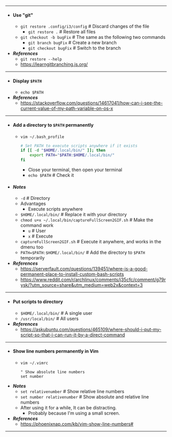 - ---
- #### Use "git"
    - `git restore .config/i3/config` # Discard changes of the file
        - `git restore .` # Restore all files
    - `git checkout -b bugFix` # The same as the following two commands
        - `git branch bugFix` # Create a new branch
        - `git checkout bugFix` # Switch to the branch
- ***References***
    - `git restore --help`
    - https://learngitbranching.js.org/
- ---
- #### Display `$PATH`
    - `echo $PATH`
- ***References***
    - https://stackoverflow.com/questions/14617041/how-can-i-see-the-current-value-of-my-path-variable-on-os-x
- ---
- #### Add a directory to `$PATH` permanently
    - `vim ~/.bash_profile`
      ```sh
      # Set PATH to execute scripts anywhere if it exists
      if [[ -d "$HOME/.local/bin/" ]]; then
          export PATH="$PATH:$HOME/.local/bin/"
      fi
      ```
        - Close your terminal, then open your terminal
        - `echo $PATH` # Check it
- #### ***Notes***
    - `-d` # Directory
    - Advantages
        - Execute scripts anywhere
    - `$HOME/.local/bin/` # Replace it with your directory
    - `chmod u+x ~/.local/bin/captureFullScreen2GIF.sh` # Make the command work
        - `u` # User
        - `x` # Execute
    - `captureFullScreen2GIF.sh` # Execute it anywhere, and works in the dmenu too
    - `PATH=$PATH:$HOME/.local/bin/` # Add the directory to `$PATH` temporarily
- ***References***
    - https://serverfault.com/questions/139451/where-is-a-good-permanent-place-to-install-custom-bash-scripts
    - https://www.reddit.com/r/archlinux/comments/j35cfc/comment/g79rysk/?utm_source=share&utm_medium=web2x&context=3
- ---
- #### Put scripts to directory
    - `$HOME/.local/bin/` # A single user
    - `/usr/local/bin/` # All users
- ***References***
    - https://askubuntu.com/questions/465109/where-should-i-put-my-script-so-that-i-can-run-it-by-a-direct-command
- ---
- #### Show line numbers permanently in Vim
    - `vim ~/.vimrc`
      ```
      " Show absolute line numbers
      set number
      ```
- ***Notes***
    - `set relativenumber` # Show relative line numbers
    - `set number relativenumber` # Show absolute and relative line numbers
    - After using it for a while, It can be distracting.
        - Probably because I'm using a small screen.
- ***References***
    - https://phoenixnap.com/kb/vim-show-line-numbers#
- ---
